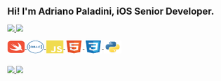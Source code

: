 ## Hi! I'm Adriano Paladini, iOS Senior Developer.
<div>
 <a href="https://github.com/adrianopaladini">
 <img height="180em" src="https://github-readme-stats.vercel.app/api?username=adrianopaladini&show_icons=true&theme=github_dark&include_all_commits=true&count_private=true"/>
 <img height="180em" src="https://github-readme-stats.vercel.app/api/top-langs/?username=adrianopaladini&layout=compact&langs_count=7&theme=github_dark"/>
</div>

<div style="display: inline_block"><br>
 <img align="center" alt="Swift" height="30" width="40" src="https://raw.githubusercontent.com/devicons/devicon/master/icons/swift/swift-original.svg">
 <img align="center" alt="Objective-c" height="30" width="40" src="https://raw.githubusercontent.com/devicons/devicon/master/icons/objectivec/objectivec-plain.svg">
 <img align="center" alt="Js" height="30" width="40" src="https://raw.githubusercontent.com/devicons/devicon/master/icons/javascript/javascript-plain.svg">
 <img align="center" alt="HTML" height="30" width="40" src="https://raw.githubusercontent.com/devicons/devicon/master/icons/html5/html5-original.svg">
 <img align="center" alt="CSS" height="30" width="40" src="https://raw.githubusercontent.com/devicons/devicon/master/icons/css3/css3-original.svg">
 <img align="center" alt="Python" height="30" width="40" src="https://raw.githubusercontent.com/devicons/devicon/master/icons/python/python-original.svg">
</div>

##
 
<div>
 <a href="https://www.linkedin.com/in/adrianopaladini" target="_blank">
  <img src="https://img.shields.io/badge/-adrianopaladini-blue?style=flat-square&logo=Linkedin&logoColor=white&link=https://www.linkedin.com/in/adrianopaladini/" target="_blank">
 </a> 
 <a href = "mailto:adrianopaladini@gmail.com">
  <img src="https://img.shields.io/badge/-adrianopaladini-white?style=flat-square&logo=Gmail&link=https://www.linkedin.com/in/adrianopaladini/" target="_blank">
 </a>
</div>

